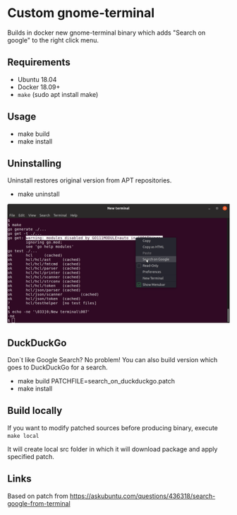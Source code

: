 # Custom gnome-terminal

Builds in docker new gnome-terminal binary
which adds "Search on google" to the right click menu.

## Requirements

- Ubuntu 18.04
- Docker 18.09+
- `make` (sudo apt install make)

## Usage

- make build
- make install

## Uninstalling

Uninstall restores original version from APT repositories.

- make uninstall

![Screenshot](screenshot.png)

## DuckDuckGo

Don`t like Google Search? No problem!
You can also build version which goes to DuckDuckGo for a search.

- make build PATCHFILE=search_on_duckduckgo.patch
- make install

## Build locally

If you want to modify patched sources before producing binary, execute `make local`

It will create local src folder in which it will download package and apply specified patch.

## Links

Based on patch from https://askubuntu.com/questions/436318/search-google-from-terminal
